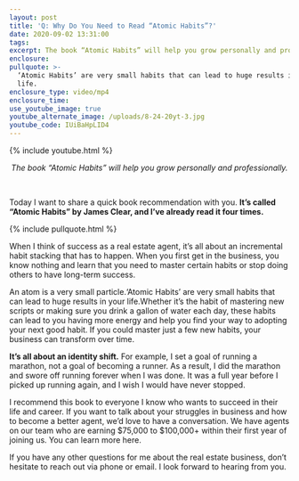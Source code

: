 ```yaml
---
layout: post
title: 'Q: Why Do You Need to Read “Atomic Habits”?'
date: 2020-09-02 13:31:00
tags:
excerpt: The book “Atomic Habits” will help you grow personally and professionally.
enclosure:
pullquote: >-
  ‘Atomic Habits’ are very small habits that can lead to huge results in your
  life.
enclosure_type: video/mp4
enclosure_time:
use_youtube_image: true
youtube_alternate_image: /uploads/8-24-20yt-3.jpg
youtube_code: IUiBaHpLID4
---
```


{% include youtube.html %}

<center><em>The book &ldquo;Atomic Habits&rdquo; will help you grow personally and professionally.</em></center>

&nbsp;

Today I want to share a quick book recommendation with you. **It’s called “Atomic Habits” by James Clear, and I’ve already read it four times.**

{% include pullquote.html %}

When I think of success as a real estate agent, it’s all about an incremental habit stacking that has to happen. When you first get in the business, you know nothing and learn that you need to master certain habits or stop doing others to have long-term success.

An atom is a very small particle.‘Atomic Habits’ are very small habits that can lead to huge results in your life.Whether it’s the habit of mastering new scripts or making sure you drink a gallon of water each day, these habits can lead to you having more energy and help you find your way to adopting your next good habit. If you could master just a few new habits, your business can transform over time.

**It’s all about an identity shift.** For example, I set a goal of running a marathon, not a goal of becoming a runner. As a result, I did the marathon and swore off running forever when I was done. It was a full year before I picked up running again, and I wish I would have never stopped.

I recommend this book to everyone I know who wants to succeed in their life and career. If you want to talk about your struggles in business and how to become a better agent, we’d love to have a conversation. We have agents on our team who are earning $75,000 to $100,000+ within their first year of joining us. You can learn more here.

If you have any other questions for me about the real estate business, don’t hesitate to reach out via phone or email. I look forward to hearing from you.